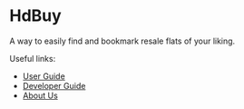 # HdBuy

A way to easily find and bookmark resale flats of your liking.

Useful links:
* [User Guide](docs/UserGuide.md)
* [Developer Guide](docs/DeveloperGuide.md)
* [About Us](docs/AboutUs.md)
